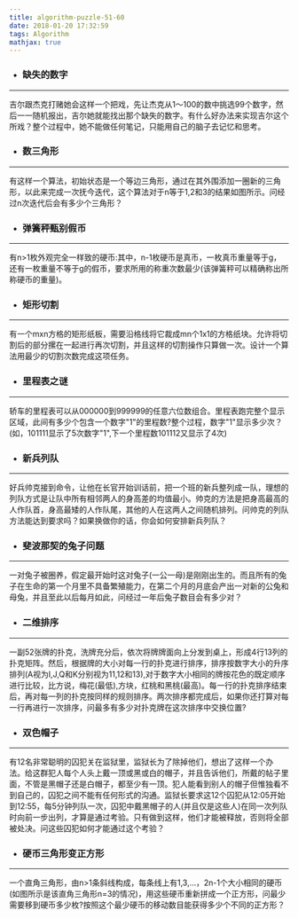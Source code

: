 ```yaml
---
title: algorithm-puzzle-51-60
date: 2018-01-20 17:32:59
tags: Algorithm 
mathjax: true
---
```

- ### 缺失的数字

---
吉尔跟杰克打赌她会这样一个把戏，先让杰克从1～100的数中挑选99个数字，然后一一随机报出，吉尔她就能找出那个缺失的数字。有什么好办法来实现吉尔这个所戏？整个过程中，她不能做任何笔记，只能用自己的脑子去记忆和思考。
- ### 数三角形

---
有这样一个算法，初始状态是一个等边三角形，通过在其外围添加一圈新的三角形，以此来完成一次抚今迭代，这个算法对于n等于1,2和3的结果如图所示。问经过n次迭代后会有多少个三角形？
- ### 弹簧秤甄别假币

---
有n>1枚外观完全一样致的硬币:其中，n-1枚硬币是真币，一枚真币重量等于g，还有一枚重量不等于g的假币，要求所用的称重次数最少(该弹簧秤可以精确称出所称硬币的重量)。
- ### 矩形切割

---
有一个mxn方格的矩形纸板，需要沿格线将它裁成mn个1x1的方格纸块。允许将切割后的部分摞在一起进行再次切割，并且这样的切割操作只算做一次。设计一个算法用最少的切割次数完成这项任务。
- ### 里程表之谜

---
轿车的里程表可以从000000到999999的任意六位数组合。里程表跑完整个显示区域，此间有多少个包含一个数字"1"的里程数?整个过程，数字"1"显示多少次？(如，101111显示了5次数字"1",下一个里程数101112又显示了4次)
- ### 新兵列队

---
好兵帅克接到命令，让他在长官开始训话前，把一个班的新兵整列成一队，理想的列队方式是让队中所有相邻两人的身高差的均值最小。帅克的方法是把身高最高的人作队首，身高最矮的人作队尾，其他的人在这两人之间随机排列。问帅克的列队方法能达到要求吗？如果换做你的话，你会如何安排新兵列队？
- ### 斐波那契的兔子问题

---
一对兔子被圈养，假定最开始时这对兔子(一公一母)是刚刚出生的。而且所有的兔子在生命的第一个月里不具备繁殖能力，在第二个月的月底会产出一对新的公兔和母兔，并且至此以后每月如此，问经过一年后兔子数目会有多少对？
- ### 二维排序

---
一副52张牌的扑克，洗牌充分后，依次将牌牌面向上分发到桌上，形成4行13列的扑克矩阵。然后，根据牌的大小对每一行的扑克进行排序，排序按数字大小的升序排列(A视为I,J,Q和K分别视为11,12和13),对于数字大小相同的牌按花色的既定顺序进行比较，比方说，梅花(最低),方块，红桃和黑桃(最高)。每一行的扑克排序结束后，再对每一列的扑克按同样的规则排序。两次排序都完成后，如果你还打算对每一行再进行一次排序，问最多有多少对扑克牌在这次排序中交换位置?
- ### 双色帽子

---
有12名非常聪明的囚犯关在监狱里，监狱长为了除掉他们，想出了这样一个办法。给这群犯人每个人头上戴一顶或黑或白的帽子，并且告诉他们，所戴的帖子里面，不管是黑帽子还是白帽子，都至少有一顶。犯人能看到别人的帽子但惟独看不到自己的，囚犯之间不能有任何形式的沟通。监狱长要求这12个囚犯从12:05开始到12:55，每5分钟列队一次，囚犯中戴黑帽子的人(并且仅是这些人)在同一次列队时向前一步出列，才算是通过考验。只有做到这样，他们才能被释放，否则将全部被处决。问这些囚犯如何才能通过这个考验？
- ### 硬币三角形变正方形

---
一个直角三角形，由n>1条斜线构成，每条线上有1,3,...，2n-1个大小相同的硬币(如图所示是该直角三角形n=3的情况)，用这些硬币重新拼成一个正方形，问最少需要移到硬币多少枚?按照这个最少硬币的移动数目能获得多少个不同的正方形？
